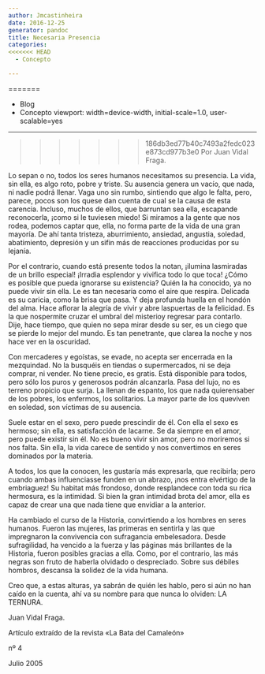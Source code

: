 ```yaml
---
author: Jmcastinheira
date: 2016-12-25
generator: pandoc
title: Necesaria Presencia
categories:
<<<<<<< HEAD
  - Concepto

---
```




=======
  - Blog
- Concepto
viewport: width=device-width, initial-scale=1.0, user-scalable=yes
---

>>>>>>> 186db3ed77b40c7493a2fedc023e873cd977b3e0
Por Juan Vidal Fraga.

Lo sepan o no, todos los seres humanos necesitamos su presencia. La
vida, sin ella, es algo roto, pobre y triste. Su ausencia genera un
vacío, que nada, ni nadie podrá llenar. Vaga uno sin rumbo, sintiendo
que algo le falta, pero, parece, pocos son los quese dan cuenta de cual
se la causa de esta carencia. Incluso, muchos de ellos, que barruntan
sea ella, escapande reconocerla, ¡como si le tuviesen miedo! Si miramos
a la gente que nos rodea, podemos captar que, ella, no forma parte de la
vida de una gran mayoría. De ahí tanta tristeza, aburrimiento, ansiedad,
angustia, soledad, abatimiento, depresión y un sifin más de reacciones
producidas por su lejanía.

Por el contrario, cuando está presente todos la notan, ¡ilumina
lasmiradas de un brillo especial! ¡Irradia esplendor y vivifica todo lo
que toca! ¿Cómo es posible que pueda ignorarse su existencia? Quién la
ha conocido, ya no puede vivir sin ella. Le es tan necesaria como el
aire que respira. Delicada es su caricia, como la brisa que pasa. Y deja
profunda huella en el hondón del alma. Hace aflorar la alegría de vivir
y abre laspuertas de la felicidad. Es la que nospermite cruzar el umbral
del misterioy regresar para contarlo. Dije, hace tiempo, que quien no
sepa mirar desde su ser, es un ciego que se pierde lo mejor del mundo.
Es tan penetrante, que clarea la noche y nos hace ver en la oscuridad.

Con mercaderes y egoístas, se evade, no acepta ser encerrada en la
mezquindad. No la busquéis en tiendas o supermercados, ni se deja
comprar, ni vender. No tiene precio, es gratis. Está disponible para
todos, pero sólo los puros y generosos podrán alcanzarla. Pasa del lujo,
no es terreno propicio que surja. La llenan de espanto, los que nada
quierensaber de los pobres, los enfermos, los solitarios. La mayor parte
de los queviven en soledad, son víctimas de su ausencia.

Suele estar en el sexo, pero puede prescindir de él. Con ella el sexo es
hermoso; sin ella, es satisfacción de lacarne. Se da siempre en el amor,
pero puede existir sin él. No es bueno vivir sin amor, pero no moriremos
si nos falta. Sin ella, la vida carece de sentido y nos convertimos en
seres dominados por la materia.

A todos, los que la conocen, les gustaría más expresarla, que recibirla;
pero cuando ambas influenciasse funden en un abrazo, ¡nos entra
elvértigo de la embriaguez! Su habitat más frondoso, donde resplandece
con toda su rica hermosura, es la intimidad. Si bien la gran intimidad
brota del amor, ella es capaz de crear una que nada tiene que envidiar a
la anterior.

Ha cambiado el curso de la Historia, convirtiendo a los hombres en seres
humanos. Fueron las mujeres, las primeras en sentirla y las que
impregnaron la convivencia con sufragancia embelesadora. Desde
sufragilidad, ha vencido a la fuerza y las páginas más brillantes de la
Historia, fueron posibles gracias a ella. Como, por el contrario, las
más negras son fruto de haberla olvidado o despreciado. Sobre sus
débiles hombros, descansa la solidez de la vida humana.

Creo que, a estas alturas, ya sabrán de quién les hablo, pero si aún no
han caído en la cuenta, ahí va su nombre para que nunca lo olviden: LA
TERNURA.

Juan Vidal Fraga.

Artículo extraído de la revista «La Bata del Camaleón»

nº 4

Julio 2005
